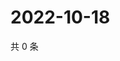 # 2022-10-18

共 0 条

<!-- BEGIN WEIBO -->
<!-- 最后更新时间 Tue Oct 18 2022 18:23:00 GMT+0800 (China Standard Time) -->

<!-- END WEIBO -->
